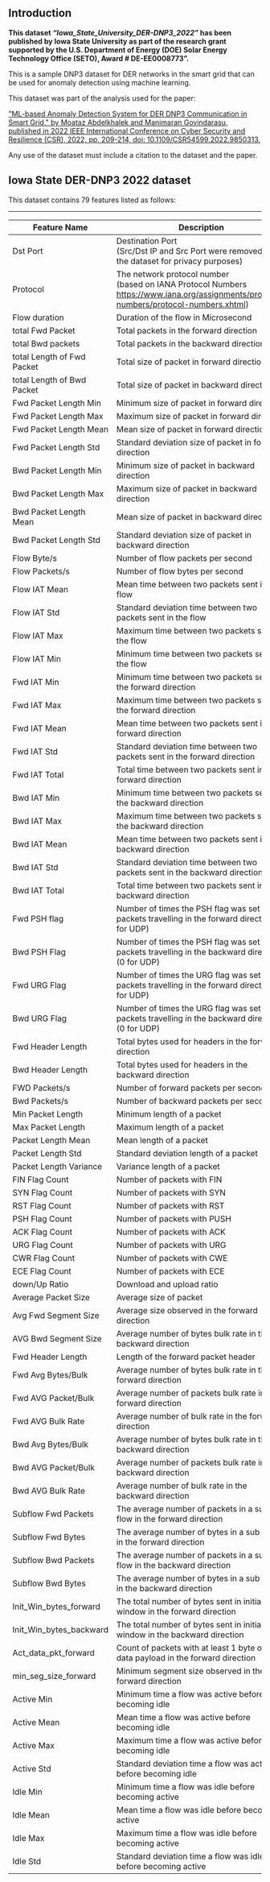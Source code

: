 ## Introduction

**This dataset *“Iowa_State_University_DER-DNP3_2022”* has been published by Iowa State University as part of the research grant supported by the U.S. Department of Energy (DOE) Solar Energy Technology Office (SETO), Award # DE-EE0008773”.**


This is a sample DNP3 dataset for DER networks in the smart grid that can be used for anomaly detection using machine learning.

This dataset was part of the analysis used for the paper:

["ML-based Anomaly Detection System for DER DNP3 Communication in Smart Grid," by Moataz Abdelkhalek and Manimaran Govindarasu, published in 2022 IEEE International Conference on Cyber Security and Resilience (CSR), 2022, pp. 209-214, doi: 10.1109/CSR54599.2022.9850313.](https://ieeexplore.ieee.org/document/9817481)

Any use of the dataset must include a citation to the dataset and the paper.


## Iowa State DER-DNP3 2022 dataset

This dataset contains 79 features listed as follows:

--------------------------------------------------------------
| Feature Name               | Description                                                                                                                                  |
|----------------------------|----------------------------------------------------------------------------------------------------------------------------------------------|
| Dst Port                   | Destination Port<br>(Src/Dst IP and Src Port were removed from the dataset for privacy purposes)                                             |
| Protocol                   | The network protocol number<br>(based on IANA Protocol Numbers <br>https://www.iana.org/assignments/protocol-numbers/protocol-numbers.xhtml) |
| Flow duration              | Duration of the flow in Microsecond                                                                                                          |
| total Fwd Packet           | Total packets in the forward direction                                                                                                       |
| total Bwd packets          | Total packets in the backward direction                                                                                                      |
| total Length of Fwd Packet | Total size of packet in forward direction                                                                                                    |
| total Length of Bwd Packet | Total size of packet in backward direction                                                                                                   |
| Fwd Packet Length Min      | Minimum size of packet in forward direction                                                                                                  |
| Fwd Packet Length Max      | Maximum size of packet in forward direction                                                                                                  |
| Fwd Packet Length Mean     | Mean size of packet in forward direction                                                                                                     |
| Fwd Packet Length Std      | Standard deviation size of packet in forward direction                                                                                       |
| Bwd Packet Length Min      | Minimum size of packet in backward direction                                                                                                 |
| Bwd Packet Length Max      | Maximum size of packet in backward direction                                                                                                 |
| Bwd Packet Length Mean     | Mean size of packet in backward direction                                                                                                    |
| Bwd Packet Length Std      | Standard deviation size of packet in backward direction                                                                                      |
| Flow Byte/s                | Number of flow packets per second                                                                                                            |
| Flow Packets/s             | Number of flow bytes per second                                                                                                              |
| Flow IAT Mean              | Mean time between two packets sent in the flow                                                                                               |
| Flow IAT Std               | Standard deviation time between two packets sent in the flow                                                                                 |
| Flow IAT Max               | Maximum time between two packets sent in the flow                                                                                            |
| Flow IAT Min               | Minimum time between two packets sent in the flow                                                                                            |
| Fwd IAT Min                | Minimum time between two packets sent in the forward direction                                                                               |
| Fwd IAT Max                | Maximum time between two packets sent in the forward direction                                                                               |
| Fwd IAT Mean               | Mean time between two packets sent in the forward direction                                                                                  |
| Fwd IAT Std                | Standard deviation time between two packets sent in the forward direction                                                                    |
| Fwd IAT Total              | Total time between two packets sent in the forward direction                                                                                 |
| Bwd IAT Min                | Minimum time between two packets sent in the backward direction                                                                              |
| Bwd IAT Max                | Maximum time between two packets sent in the backward direction                                                                              |
| Bwd IAT Mean               | Mean time between two packets sent in the backward direction                                                                                 |
| Bwd IAT Std                | Standard deviation time between two packets sent in the backward direction                                                                   |
| Bwd IAT Total              | Total time between two packets sent in the backward direction                                                                                |
| Fwd PSH flag               | Number of times the PSH flag was set in packets travelling in the forward direction (0 for UDP)                                              |
| Bwd PSH Flag               | Number of times the PSH flag was set in packets travelling in the backward direction (0 for UDP)                                             |
| Fwd URG Flag               | Number of times the URG flag was set in packets travelling in the forward direction (0 for UDP)                                              |
| Bwd URG Flag               | Number of times the URG flag was set in packets travelling in the backward direction (0 for UDP)                                             |
| Fwd Header Length          | Total bytes used for headers in the forward direction                                                                                        |
| Bwd Header Length          | Total bytes used for headers in the backward direction                                                                                       |
| FWD Packets/s              | Number of forward packets per second                                                                                                         |
| Bwd Packets/s              | Number of backward packets per second                                                                                                        |
| Min Packet Length          | Minimum length of a packet                                                                                                                   |
| Max Packet Length          | Maximum length of a packet                                                                                                                   |
| Packet Length Mean         | Mean length of a packet                                                                                                                      |
| Packet Length Std          | Standard deviation length of a packet                                                                                                        |
| Packet Length Variance     | Variance length of a packet                                                                                                                  |
| FIN Flag Count             | Number of packets with FIN                                                                                                                   |
| SYN Flag Count             | Number of packets with SYN                                                                                                                   |
| RST Flag Count             | Number of packets with RST                                                                                                                   |
| PSH Flag Count             | Number of packets with PUSH                                                                                                                  |
| ACK Flag Count             | Number of packets with ACK                                                                                                                   |
| URG Flag Count             | Number of packets with URG                                                                                                                   |
| CWR Flag Count             | Number of packets with CWE                                                                                                                   |
| ECE Flag Count             | Number of packets with ECE                                                                                                                   |
| down/Up Ratio              | Download and upload ratio                                                                                                                    |
| Average Packet Size        | Average size of packet                                                                                                                       |
| Avg Fwd Segment Size       | Average size observed in the forward direction                                                                                               |
| AVG Bwd Segment Size       | Average number of bytes bulk rate in the backward direction                                                                                  |
| Fwd Header Length          | Length of the forward packet header                                                                                                          |
| Fwd Avg Bytes/Bulk         | Average number of bytes bulk rate in the forward direction                                                                                   |
| Fwd AVG Packet/Bulk        | Average number of packets bulk rate in the forward direction                                                                                 |
| Fwd AVG Bulk Rate          | Average number of bulk rate in the forward direction                                                                                         |
| Bwd Avg Bytes/Bulk         | Average number of bytes bulk rate in the backward direction                                                                                  |
| Bwd AVG Packet/Bulk        | Average number of packets bulk rate in the backward direction                                                                                |
| Bwd AVG Bulk Rate          | Average number of bulk rate in the backward direction                                                                                        |
| Subflow Fwd Packets        | The average number of packets in a sub flow in the forward direction                                                                         |
| Subflow Fwd Bytes          | The average number of bytes in a sub flow in the forward direction                                                                           |
| Subflow Bwd Packets        | The average number of packets in a sub flow in the backward direction                                                                        |
| Subflow Bwd Bytes          | The average number of bytes in a sub flow in the backward direction                                                                          |
| Init_Win_bytes_forward     | The total number of bytes sent in initial window in the forward direction                                                                    |
| Init_Win_bytes_backward    | The total number of bytes sent in initial window in the backward direction                                                                   |
| Act_data_pkt_forward       | Count of packets with at least 1 byte of TCP data payload in the forward direction                                                           |
| min_seg_size_forward       | Minimum segment size observed in the forward direction                                                                                       |
| Active Min                 | Minimum time a flow was active before becoming idle                                                                                          |
| Active Mean                | Mean time a flow was active before becoming idle                                                                                             |
| Active Max                 | Maximum time a flow was active before becoming idle                                                                                          |
| Active Std                 | Standard deviation time a flow was active before becoming idle                                                                               |
| Idle Min                   | Minimum time a flow was idle before becoming active                                                                                          |
| Idle Mean                  | Mean time a flow was idle before becoming active                                                                                             |
| Idle Max                   | Maximum time a flow was idle before becoming active                                                                                          |
| Idle Std                   | Standard deviation time a flow was idle before becoming active                                                                               |
